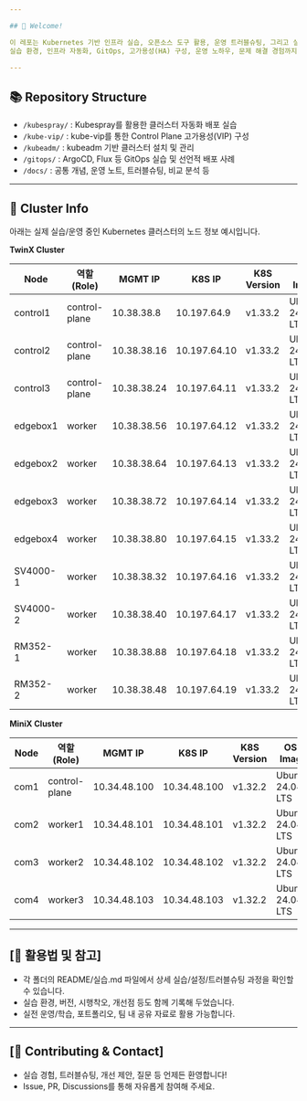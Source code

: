 ```yaml
---

## 👋 Welcome!

이 레포는 Kubernetes 기반 인프라 실습, 오픈소스 도구 활용, 운영 트러블슈팅, 그리고 실전 배포 경험을 한 곳에 모으기 위해 만들어졌습니다.
실습 환경, 인프라 자동화, GitOps, 고가용성(HA) 구성, 운영 노하우, 문제 해결 경험까지 모두 기록합니다.

---
```


## 📚 Repository Structure

- `/kubespray/` : Kubespray를 활용한 클러스터 자동화 배포 실습
- `/kube-vip/` : kube-vip를 통한 Control Plane 고가용성(VIP) 구성
- `/kubeadm/` : kubeadm 기반 클러스터 설치 및 관리
- `/gitops/` : ArgoCD, Flux 등 GitOps 실습 및 선언적 배포 사례
- `/docs/` : 공통 개념, 운영 노트, 트러블슈팅, 비교 분석 등

---

## 🚀 Cluster Info

아래는 실제 실습/운영 중인 Kubernetes 클러스터의 노드 정보 예시입니다.

<summary><b>TwinX Cluster</b></summary>

<table>
  <thead>
    <tr>
      <th>Node</th>
      <th>역할(Role)</th>
      <th>MGMT IP</th>
      <th>K8S IP</th>
      <th>K8S Version</th>
      <th>OS-Image</th>
      <th>Container Runtime</th>
    </tr>
  </thead>
  <tbody>
    <tr>
      <td>control1</td>
      <td>control-plane</td>
      <td>10.38.38.8</td>
      <td>10.197.64.9</td>
      <td>v1.33.2</td>
      <td>Ubuntu 24.04.2 LTS</td>
      <td>containerd://2.0.5</td>
    </tr>
    <tr>
      <td>control2</td>
      <td>control-plane</td>
      <td>10.38.38.16</td>
      <td>10.197.64.10</td>
      <td>v1.33.2</td>
      <td>Ubuntu 24.04.2 LTS</td>
      <td>containerd://2.0.5</td>
    </tr>
    <tr>
      <td>control3</td>
      <td>control-plane</td>
      <td>10.38.38.24</td>
      <td>10.197.64.11</td>
      <td>v1.33.2</td>
      <td>Ubuntu 24.04.2 LTS</td>
      <td>containerd://2.0.5</td>
    </tr>
    <tr>
      <td>edgebox1</td>
      <td>worker</td>
      <td>10.38.38.56</td>
      <td>10.197.64.12</td>
      <td>v1.33.2</td>
      <td>Ubuntu 24.04.2 LTS</td>
      <td>containerd://2.0.5</td>
    </tr>
    <tr>
      <td>edgebox2</td>
      <td>worker</td>
      <td>10.38.38.64</td>
      <td>10.197.64.13</td>
      <td>v1.33.2</td>
      <td>Ubuntu 24.04.2 LTS</td>
      <td>containerd://2.0.5</td>
    </tr>
    <tr>
      <td>edgebox3</td>
      <td>worker</td>
      <td>10.38.38.72</td>
      <td>10.197.64.14</td>
      <td>v1.33.2</td>
      <td>Ubuntu 24.04.2 LTS</td>
      <td>containerd://2.0.5</td>
    </tr>
    <tr>
      <td>edgebox4</td>
      <td>worker</td>
      <td>10.38.38.80</td>
      <td>10.197.64.15</td>
      <td>v1.33.2</td>
      <td>Ubuntu 24.04.2 LTS</td>
      <td>containerd://2.0.5</td>
    </tr>
    <tr>
      <td>SV4000-1</td>
      <td>worker</td>
      <td>10.38.38.32</td>
      <td>10.197.64.16</td>
      <td>v1.33.2</td>
      <td>Ubuntu 24.04.2 LTS</td>
      <td>containerd://2.0.5</td>
    </tr>
    <tr>
      <td>SV4000-2</td>
      <td>worker</td>
      <td>10.38.38.40</td>
      <td>10.197.64.17</td>
      <td>v1.33.2</td>
      <td>Ubuntu 24.04.2 LTS</td>
      <td>containerd://2.0.5</td>
    </tr>
    <tr>
      <td>RM352-1</td>
      <td>worker</td>
      <td>10.38.38.88</td>
      <td>10.197.64.18</td>
      <td>v1.33.2</td>
      <td>Ubuntu 24.04.2 LTS</td>
      <td>containerd://2.0.5</td>
    </tr>
    <tr>
      <td>RM352-2</td>
      <td>worker</td>
      <td>10.38.38.48</td>
      <td>10.197.64.19</td>
      <td>v1.33.2</td>
      <td>Ubuntu 24.04.2 LTS</td>
      <td>containerd://2.0.5</td>
    </tr>
  </tbody>
</table>


<summary><b>MiniX Cluster</b></summary>

<table>
  <thead>
    <tr>
      <th>Node</th>
      <th>역할(Role)</th>
      <th>MGMT IP</th>
      <th>K8S IP</th>
      <th>K8S Version</th>
      <th>OS-Image</th>
      <th>Container Runtime</th>
    </tr>
  </thead>
  <tbody>
    <tr>
      <td>com1</td>
      <td>control-plane</td>
      <td>10.34.48.100</td>
      <td>10.34.48.100</td>
      <td>v1.32.2</td>
      <td>Ubuntu 24.04.2 LTS</td>
      <td>containerd://2.0.3</td>
    </tr>
    <tr>
      <td>com2</td>
      <td>worker1</td>
      <td>10.34.48.101</td>
      <td>10.34.48.101</td>
      <td>v1.32.2</td>
      <td>Ubuntu 24.04.2 LTS</td>
      <td>containerd://2.0.3</td>
    </tr>
    <tr>
      <td>com3</td>
      <td>worker2</td>
      <td>10.34.48.102</td>
      <td>10.34.48.102</td>
      <td>v1.32.2</td>
      <td>Ubuntu 24.04.2 LTS</td>
      <td>containerd://2.0.3</td>
    </tr>
    <tr>
      <td>com4</td>
      <td>worker3</td>
      <td>10.34.48.103</td>
      <td>10.34.48.103</td>
      <td>v1.32.2</td>
      <td>Ubuntu 24.04.2 LTS</td>
      <td>containerd://2.0.3</td>
    </tr>
  </tbody>
</table>

---

## [📖 활용법 및 참고]

- 각 폴더의 README/실습.md 파일에서 상세 실습/설정/트러블슈팅 과정을 확인할 수 있습니다.
- 실습 환경, 버전, 시행착오, 개선점 등도 함께 기록해 두었습니다.
- 실전 운영/학습, 포트폴리오, 팀 내 공유 자료로 활용 가능합니다.

---

## [🙌 Contributing & Contact]

- 실습 경험, 트러블슈팅, 개선 제안, 질문 등 언제든 환영합니다!
- Issue, PR, Discussions를 통해 자유롭게 참여해 주세요.

